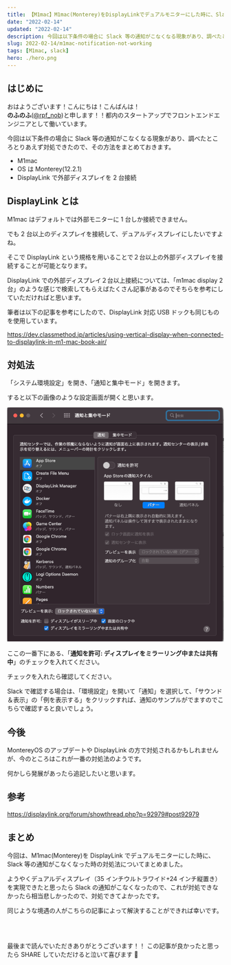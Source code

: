 ```yaml
---
title: 【M1mac】M1mac(Monterey)をDisplayLinkでデュアルモニターにした時に、Slack等の通知がこなくなった時の対処法
date: "2022-02-14"
updated: "2022-02-14"
description: 今回は以下条件の場合に Slack 等の通知がこなくなる現象があり、調べたところとりあえず対処できたので、その方法をまとめておきます。
slug: 2022-02-14/m1mac-notification-not-working
tags: [M1mac, slack]
hero: ./hero.png
---
```


## はじめに

おはようございます！こんにちは！こんばんは！<br>
**のふのふ**([@rpf_nob](https://twitter.com/rpf_nob))と申します！！都内のスタートアップでフロントエンドエンジニアとして働いています。

今回は以下条件の場合に Slack 等の通知がこなくなる現象があり、調べたところとりあえず対処できたので、その方法をまとめておきます。

- M1mac
- OS は Monterey(12.2.1)
- DisplayLink で外部ディスプレイを 2 台接続

## DisplayLink とは

M1mac はデフォルトでは外部モニターに 1 台しか接続できません。

でも 2 台以上のディスプレイを接続して、デュアルディスプレイにしたいですよね。

そこで DisplayLink という規格を用いることで２台以上の外部ディスプレイを接続することが可能となります。

DisplayLink での外部ディスプレイ２台以上接続については、「m1mac display 2 台」のような感じで検索してもらえばたくさん記事があるのでそちらを参考にしていただければと思います。

筆者は以下の記事を参考にしたので、DisplayLink 対応 USB ドックも同じものを使用しています。

https://dev.classmethod.jp/articles/using-vertical-display-when-connected-to-displaylink-in-m1-mac-book-air/

## 対処法

「システム環境設定」を開き、「通知と集中モード」を開きます。

すると以下の画像のような設定画面が開くと思います。

![画像 1](img01.png)

ここの一番下にある、「**通知を許可: ディスプレイをミラーリング中または共有中**」のチェックを入れてください。

チェックを入れたら確認してください。

Slack で確認する場合は、「環境設定」を開いて「通知」を選択して、「サウンド＆表示」の「例を表示する」をクリックすれば、通知のサンプルがでますのでこちらで確認すると良いでしょう。

## 今後

MontereyOS のアップデートや DisplayLink の方で対処されるかもしれませんが、今のところはこれが一番の対処法のようです。

何かしら発展があったら追記したいと思います。

## 参考

https://displaylink.org/forum/showthread.php?p=92979#post92979

## まとめ

今回は、M1mac(Monterey)を DisplayLink でデュアルモニターにした時に、Slack 等の通知がこなくなった時の対処法についてまとめました。

ようやくデュアルディスプレイ（35 インチウルトラワイド+24 インチ縦置き）を実現できたと思ったら Slack の通知がこなくなったので、これが対処できなかったら相当悲しかったので、対処できてよかったです。

同じような境遇の人がこちらの記事によって解決することができれば幸いです。

<br>
<br>

最後まで読んでいただきありがとうございます！！
この記事が良かったと思ったら SHARE していただけると泣いて喜びます 🤣
